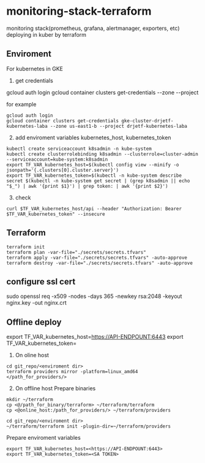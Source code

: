 # monitoring-stack-terraform
monitoring stack(prometheus, grafana, alertmanager, exporters, etc) deploying in kuber by terraform

## Enviroment
For kubernetes in GKE
1. get credentials

gcloud auth login
gcloud container clusters get-credentials <your GKE cluster name> --zone <your GKE cluster zone> --project <your project name>

for example
```
gcloud auth login
gcloud container clusters get-credentials gke-cluster-drjetf-kubernetes-laba --zone us-east1-b --project drjetf-kubernetes-laba
```


2. add enviroment variables kubernetes_host, kubernetes_token

```
kubectl create serviceaccount k8sadmin -n kube-system
kubectl create clusterrolebinding k8sadmin --clusterrole=cluster-admin --serviceaccount=kube-system:k8sadmin
export TF_VAR_kubernetes_host=$(kubectl config view --minify -o jsonpath='{.clusters[0].cluster.server}')
export TF_VAR_kubernetes_token=$(kubectl -n kube-system describe secret $(kubectl -n kube-system get secret | (grep k8sadmin || echo "$_") | awk '{print $1}') | grep token: | awk '{print $2}')
```

3. check
```
curl $TF_VAR_kubernetes_host/api --header "Authorization: Bearer $TF_VAR_kubernetes_token" --insecure
```

## Terraform
```
terraform init
terraform plan -var-file="./secrets/secrets.tfvars"
terraform apply -var-file="./secrets/secrets.tfvars" -auto-approve
terraform destroy -var-file="./secrets/secrets.tfvars" -auto-approve
```

## configure ssl cert
sudo openssl req -x509 -nodes -days 365 -newkey rsa:2048 -keyout nginx.key -out nginx.crt

## Offline deploy

export TF_VAR_kubernetes_host=<https://API-ENDPOUNT:6443>
export TF_VAR_kubernetes_token=<SA TOKEN>

1. On oline host

```
cd git_repo/<enviroment dir>
terraform providers mirror -platform=linux_amd64 </path_for_providers/>
```

2. On offline host
Prepare binaries

```
mkdir ~/terraform
cp <@/path_for_binary/terraform> ~/terraform/terraform
cp <@online_host:/path_for_providers/> ~/terraform/providers

cd git_repo/<enviroment dir>
~/terraform/terraform init -plugin-dir=~/terraform/providers
```

Prepare enviroment variables
```
export TF_VAR_kubernetes_host=<https://API-ENDPOUNT:6443>
export TF_VAR_kubernetes_token=<SA TOKEN>
